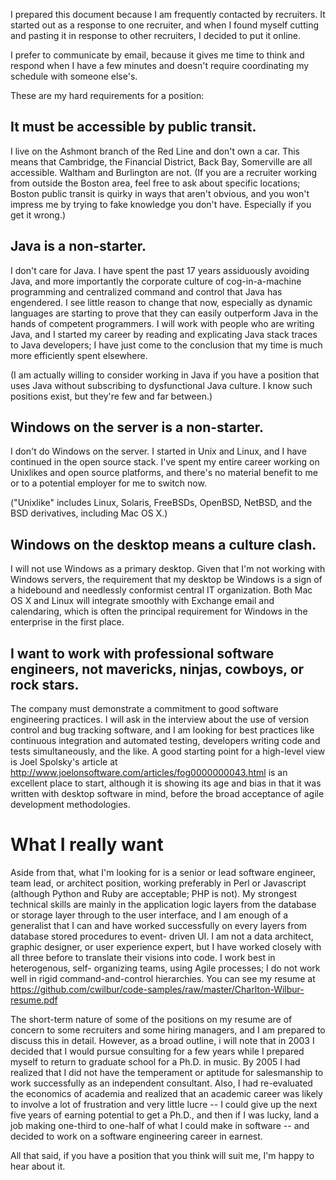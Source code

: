 I prepared this document because I am frequently contacted by
recruiters. It started out as a response to one recruiter, and
when I found myself cutting and pasting it in response to other
recruiters, I decided to put it online.

I prefer to communicate by email, because it gives me time to
think and respond when I have a few minutes and doesn't require
coordinating my schedule with someone else's.

These are my hard requirements for a position:

## It must be accessible by public transit.

I live on the Ashmont branch of the Red Line and don't own a car.
This means that Cambridge, the Financial District, Back Bay,
Somerville are all accessible.  Waltham and Burlington are not.  (If
you are a recruiter working from outside the Boston area, feel free to
ask about specific locations; Boston public transit is quirky in ways
that aren't obvious, and you won't impress me by trying to fake
knowledge you don't have.  Especially if you get it wrong.)

## Java is a non-starter.

I don't care for Java.  I have spent the past 17 years assiduously
avoiding Java, and more importantly the corporate culture of
cog-in-a-machine programming and centralized command and control that
Java has engendered.  I see little reason to change that now,
especially as dynamic languages are starting to prove that they can
easily outperform Java in the hands of competent programmers.  I will
work with people who are writing Java, and I started my career by
reading and explicating Java stack traces to Java developers; I have
just come to the conclusion that my time is much more efficiently
spent elsewhere.

(I am actually willing to consider working in Java if you have a
position that uses Java without subscribing to dysfunctional Java
culture.  I know such positions exist, but they're few and far
between.)

## Windows on the server is a non-starter.

I don't do Windows on the server.  I started in Unix and Linux, and I
have continued in the open source stack.  I've spent my entire career
working on Unixlikes and open source platforms, and there's no
material benefit to me or to a potential employer for me to switch
now.

("Unixlike" includes Linux, Solaris, FreeBSDs, OpenBSD, NetBSD, and
the BSD derivatives, including Mac OS X.)

## Windows on the desktop means a culture clash.

I will not use Windows as a primary desktop.  Given that I'm not
working with Windows servers, the requirement that my desktop be
Windows is a sign of a hidebound and needlessly conformist central IT
organization.  Both Mac OS X and Linux will integrate smoothly with
Exchange email and calendaring, which is often the principal
requirement for Windows in the enterprise in the first place.

## I want to work with professional software engineers, not mavericks, ninjas, cowboys, or rock stars.

The company must demonstrate a commitment to good software engineering
practices.  I will ask in the interview about the use of version
control and bug tracking software, and I am looking for best practices
like continuous integration and automated testing, developers writing
code and tests simultaneously, and the like.  A good starting point
for a high-level view is Joel Spolsky's article at
http://www.joelonsoftware.com/articles/fog0000000043.html is an
excellent place to start, although it is showing its age and bias in
that it was written with desktop software in mind, before the broad
acceptance of agile development methodologies. 

# What I really want

Aside from that, what I'm looking for is a senior or lead software
engineer, team lead, or architect position, working preferably in Perl
or Javascript (although Python and Ruby are acceptable; PHP is not).
My strongest technical skills are mainly in the application logic
layers from the database or storage layer through to the user
interface, and I am enough of a generalist that I can and have worked
successfully on every layers from database stored procedures to event-
driven UI.  I am not a data architect, graphic designer, or user
experience expert, but I have worked closely with all three before to
translate their visions into code.  I work best in heterogenous, self-
organizing teams, using Agile processes; I do not work well in rigid
command-and-control hierarchies. You can see my resume at
https://github.com/cwilbur/code-samples/raw/master/Charlton-Wilbur-resume.pdf

The short-term nature of some of the positions on my resume are of
concern to some recruiters and some hiring managers, and I am prepared
to discuss this in detail.  However, as a broad outline, i will note
that in 2003 I decided that I would pursue consulting for a few years
while I prepared myself to return to graduate school for a Ph.D. in
music.  By 2005 I had realized that I did not have the temperament or
aptitude for salesmanship to work successfully as an independent
consultant.  Also, I had re-evaluated the economics of academia and
realized that an academic career was likely to involve a lot of
frustration and very little lucre -- I could give up the next five
years of earning potential to get a Ph.D., and then if I was lucky,
land a job making one-third to one-half of what I could make in
software -- and decided to work on a software engineering career in
earnest.

All that said, if you have a position that you think will suit me, I'm
happy to hear about it.

